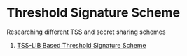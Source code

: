 # Threshold Signature Scheme

Researching different TSS and secret sharing schemes

1. [TSS-LIB Based Threshold Signature Scheme](./tss-party/README.md)

